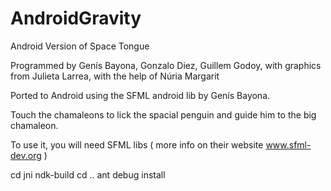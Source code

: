AndroidGravity
==============

Android Version of Space Tongue

Programmed by Genís Bayona, Gonzalo Diez, Guillem Godoy, 
with graphics from Julieta Larrea,
with the help of Núria Margarit 

Ported to Android using the SFML android lib by Genís Bayona.

Touch the chamaleons to lick the spacial penguin and guide him to the big chamaleon.


To use it, you will need SFML libs ( more info on their website www.sfml-dev.org )


cd jni
ndk-build
cd ..
ant debug install
